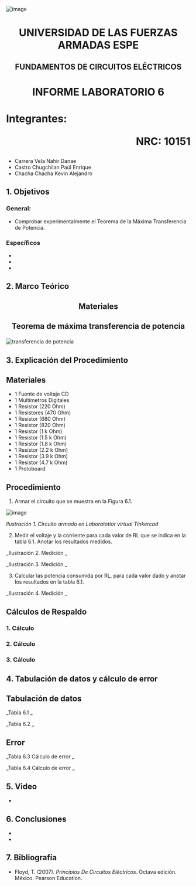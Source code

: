 ![image](https://user-images.githubusercontent.com/93786746/140656495-1e9017c5-1622-4145-a547-0ebbe5014f3d.png)
# <p align=center> UNIVERSIDAD DE LAS FUERZAS ARMADAS ESPE 
## <p align=center> FUNDAMENTOS DE CIRCUITOS ELÉCTRICOS
# <p align=center>  INFORME LABORATORIO 6
# Integrantes: <p align=right> NRC: 10151
* Carrera Vela Nahir Danae
* Castro Chugchilan Paúl Enrique
* Chacha Chacha Kevin Alejandro
## 1. Objetivos
  ### General: 
  * Comprobar experimentalmente el Teorema de la Máxima Transferencia de Potencia.
  ### Específicos
  * 
  * 
  * 
## 2. Marco Teórico
  ## <p align=center> Materiales

  ## <p align=center> Teorema de máxima transferencia de potencia
![transferencia de potencia](https://user-images.githubusercontent.com/93786746/149411430-9800541a-0e6f-4a7d-9410-0c1f3a6875b7.png)

## 3. Explicación del Procedimiento
   ## Materiales
 * 1 Fuente de voltaje CD
 * 1 Multímetros Digitales
 * 1 Resistor (220 Ohm)
 * 1 Resistores (470 Ohm)
 * 1 Resistor (680 Ohm)
 * 1 Resistor (820 Ohm)
 * 1 Resistor (1 k Ohm)
 * 1 Resistor (1.5 k Ohm)
 * 1 Resistor (1.8 k Ohm)
 * 1 Resistor (2.2 k Ohm)
 * 1 Resistor (3.9 k Ohm)
 * 1 Resistor (4.7 k Ohm)
 * 1 Protoboard
## Procedimiento
1) Armar el circuito que se muestra en la Figura 6.1.
    
![image](https://user-images.githubusercontent.com/93786746/149048763-086650ce-1303-4d9c-882a-11b19a3ff83a.png)

 _Ilustración 1. Circuito armado en Laboratotior virtual Tinkercad_
    
2) Medir el voltaje y la corriente para cada valor de RL que se indica en la tabla 6.1. Anotar los resultados medidos.

 
_Ilustración 2. Medición _

 
_Ilustración 3. Medición _
    
3) Calcular las potencia consumida por RL, para cada valor dado y anotar los resultados en la tabla 6.1.

 
_Ilustración 4. Medición _
 
   
## Cálculos de Respaldo
  ### 1. Cálculo 
  
  ### 2. Cálculo 

    
  ### 3. Cálculo 


## 4. Tabulación de datos y cálculo de error
    
## Tabulación de datos
    
_Tabla 6.1 _
    


_Tabla 6.2 _
    

 
## Error

_Tabla 6.3 Cálculo de error _



_Tabla 6.4 Cálculo de error _
    

## 5. Video
  * 
## 6. Conclusiones
  * 
  * 
## 7. Bibliografía
 * Floyd, T. (2007). _Principios De Circuitos Eléctricos_. Octava edición. México. Pearson Education.
